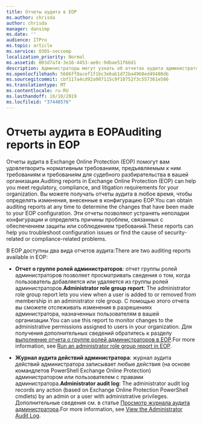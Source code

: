 ```yaml
---
title: Отчеты аудита в EOP
ms.author: chrisda
author: chrisda
manager: dansimp
ms.date: ''
audience: ITPro
ms.topic: article
ms.service: O365-seccomp
localization_priority: Normal
ms.assetid: 003d7a74-3e16-4453-ae0c-9dbae51f66d1
description: Администраторы могут узнать об отчетах аудита администраторов, доступных в Exchange Online Protection (EOP).
ms.openlocfilehash: 5686ff8acef1f1bc3e6ab1d72ba4968ed49480db
ms.sourcegitcommit: cbf117a4cd92a907115c9f10752f3c557361e586
ms.translationtype: MT
ms.contentlocale: ru-RU
ms.lasthandoff: 10/10/2019
ms.locfileid: "37440576"
---
```

# <a name="auditing-reports-in-eop"></a><span data-ttu-id="d2747-103">Отчеты аудита в EOP</span><span class="sxs-lookup"><span data-stu-id="d2747-103">Auditing reports in EOP</span></span>

<span data-ttu-id="d2747-104">Отчеты аудита в Exchange Online Protection (EOP) помогут вам удовлетворить нормативным требованиям, предъявляемым к ним требованиям и требованиям для судебного разбирательства в вашей организации.</span><span class="sxs-lookup"><span data-stu-id="d2747-104">Auditing reports in Exchange Online Protection (EOP) can help you meet regulatory, compliance, and litigation requirements for your organization.</span></span> <span data-ttu-id="d2747-105">Вы можете получать отчеты аудита в любое время, чтобы определять изменения, внесенные в конфигурацию EOP.</span><span class="sxs-lookup"><span data-stu-id="d2747-105">You can obtain auditing reports at any time to determine the changes that have been made to your EOP configuration.</span></span> <span data-ttu-id="d2747-106">Эти отчеты позволяют устранять неполадки конфигурации и определять причины проблем, связанных с обеспечением защиты или соблюдением требований.</span><span class="sxs-lookup"><span data-stu-id="d2747-106">These reports can help you troubleshoot configuration issues or find the cause of security-related or compliance-related problems.</span></span>

<span data-ttu-id="d2747-107">В EOP доступны два вида отчетов аудита:</span><span class="sxs-lookup"><span data-stu-id="d2747-107">There are two auditing reports available in EOP:</span></span>

- <span data-ttu-id="d2747-108">**Отчет о группе ролей администраторов**: отчет группы ролей администраторов позволяет просматривать сведения о том, когда пользователь добавляется или удаляется из группы ролей администраторов.</span><span class="sxs-lookup"><span data-stu-id="d2747-108">**Administrator role group report**: The administrator role group report lets you view when a user is added to or removed from membership in an administrator role group.</span></span> <span data-ttu-id="d2747-109">С помощью этого отчета вы сможете отслеживать изменения в разрешениях администратора, назначенных пользователям в вашей организации.</span><span class="sxs-lookup"><span data-stu-id="d2747-109">You can use this report to monitor changes to the administrative permissions assigned to users in your organization.</span></span> <span data-ttu-id="d2747-110">Для получения дополнительных сведений обратитесь к разделу [выполнение отчета о группе ролей администраторов в EOP](run-an-administrator-role-group-report-in-eop-eop.md).</span><span class="sxs-lookup"><span data-stu-id="d2747-110">For more information, see [Run an administrator role group report in EOP](run-an-administrator-role-group-report-in-eop-eop.md).</span></span>

- <span data-ttu-id="d2747-111">**Журнал аудита действий администратора**: журнал аудита действий администратора записывает любые действия (на основе командлетов PowerShell Exchange Online Protection) администратором или пользователем с правами администратора.</span><span class="sxs-lookup"><span data-stu-id="d2747-111">**Administrator audit log**: The administrator audit log records any action (based on Exchange Online Protection PowerShell cmdlets) by an admin or a user with administrative privileges.</span></span> <span data-ttu-id="d2747-112">Дополнительные сведения см. в статье [Просмотр журнала аудита администратора](https://docs.microsoft.com/exchange/security-and-compliance/exchange-auditing-reports/view-administrator-audit-log).</span><span class="sxs-lookup"><span data-stu-id="d2747-112">For more information, see [View the Administrator Audit Log](https://docs.microsoft.com/exchange/security-and-compliance/exchange-auditing-reports/view-administrator-audit-log).</span></span>
